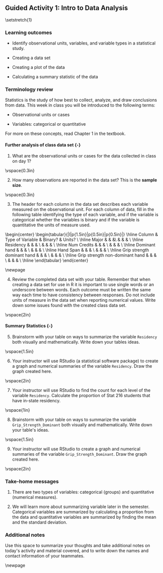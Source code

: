## Guided Activity 1:  Intro to Data Analysis

\setstretch{1}

### Learning outcomes

* Identify observational units, variables, and variable types in a statistical study. 
  
* Creating a data set

* Creating a plot of the data

* Calculating a summary statistic of the data

### Terminology review
Statistics is the study of how best to collect, analyze, and draw conclusions from data.  This week in class you will be introduced to the following terms:
  
* Observational units or cases

* Variables: categorical or quantitative 

For more on these concepts, read Chapter 1 in the textbook.

#### Further analysis of class data set {-}

1. What are the observational units or cases for the data collected in class on day 1?
  
  \vspace{0.3in}

2. How many observations are reported in the data set? This is the **sample size**.

\vspace{0.3in}

3. The header for each column in the data set describes each variable measured on the observational unit. For each column of data, fill in the following table identifying the type of each variable, and if the variable is categorical whether the variables is binary and if the variable is quantitative the units of measure used.

\begin{center}
\begin{tabular}{|l|p{1.5in}|p{0.5in}|p{0.5in}|} \hline
Column & Type of Variable & Binary? & Units? \\ \hline
Major & & &\\
& & & \\ \hline
Residency & & & \\
& & & \\ \hline
Num Credits & & & \\
& & & \\ \hline
Dominant hand & & & \\
& & & \\ \hline
Hand Span & & & \\
& & & \\ \hline
Grip strength dominant hand & & & \\
& & & \\ \hline
Grip strength non-dominant hand & & & \\
& & & \\ \hline
\end{tabular}
\end{center}

\newpage

4. Review the completed data set with your table.  Remember that when creating a data set for use in R it is important to use single words or an underscore between words.  Each outcome must be written the same way each time to have consistency between responses.  Do not include units of measure in the data set when reporting numerical values.  Write down some issues found with the created class data set.

\vspace{2in}

#### Summary Statistics {-}

5. Brainstorm with your table on ways to summarize the variable `Residency` both visually and mathematically.  Write down your tables ideas.

\vspace{1.5in}

6.  Your instructor will use RStudio (a statistical software package) to create a graph and numerical summaries of the variable `Residency`. Draw the graph created here. 

\vspace{2in}

7.  Your instructor will use RStudio to find the count for each level of the variable `Residency`. Calculate the proportion of Stat 216 students that have in-state residency.

\vspace{1in}

8. Brainstorm with your table on ways to summarize the variable `Grip_Strength_Dominant` both visually and mathematically.  Write down your table's ideas.

\vspace{1.5in}

9. Your instructor will use RStudio to create a graph and numerical summaries of the variable `Grip_Strength_Dominant`.  Draw the graph created here.

\vspace{2in}

### Take-home messages

1. There are two types of variables: categorical (groups) and quantitative (numerical measures).

2. We will learn more about summarizing variable later in the semester.  Categorical variables are summarized by calculating a proportion from the data and quantitative variables are summarized by finding the mean and the standard deviation.

### Additional notes

Use this space to summarize your thoughts and take additional notes on today's activity and material covered, and to write down the names and contact information of your teammates.

\newpage
